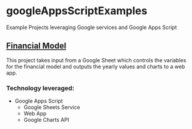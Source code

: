 # googleAppsScriptExamples
Example Projects leveraging Google services and Google Apps Script

## [Financial Model](/tree/master/financialModel)
This project takes input from a Google Sheet which controls the variables for the financial model and outputs the yearly values and charts to a web app.

### Technology leveraged:
* Google Apps Script
  * Google Sheets Service
  * Web App
  * Google Charts API